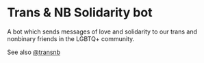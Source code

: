 # Trans & NB Solidarity bot

A bot which sends messages of love and solidarity to our
trans and nonbinary friends in the LGBTQ+ community.

See also [@transnb](https://twitter.com/transnb)
